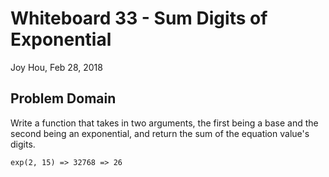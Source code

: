 # Whiteboard 33 - Sum Digits of Exponential
Joy Hou, Feb 28, 2018

## Problem Domain
Write a function that takes in two arguments, the first being a base and the second being an exponential, and return the sum of the equation value's digits. 

```exp(2, 15) => 32768 => 26```
